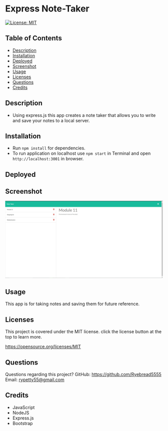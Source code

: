 # Express Note-Taker

[![License: MIT](https://img.shields.io/badge/License-MIT-yellow.svg)](https://opensource.org/licenses/MIT)

## Table of Contents
* [Description](#description)
* [Installation](#installation)
* [Deployed](#deployed)
* [Screenshot](#screenshot)
* [Usage](#usage)
* [Licenses](#license)
* [Questions](#questions)
* [Credits](#credits)

## Description
- Using express.js this app creates a note taker that allows you to write and save
your notes to a local server.

## Installation
- Run `npm install` for dependencies.
- To run application on localhost use `npm start` in Terminal and open `http://localhost:3001` in browser.

## Deployed

## Screenshot
![](./image/note-taker-screenshot.jpg)

## Usage
This app is for taking notes and saving them for future reference.

## Licenses
This project is covered under the MIT license. click the license button at the top to learn more.

https://opensource.org/licenses/MIT

## Questions
Questions regarding this project?
GitHub: https://github.com/Ryebread5555
Email: rypetty55@gmail.com

## Credits
- JavaScript
- NodeJS
- Express.js
- Bootstrap